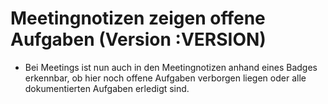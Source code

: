 # Meetingnotizen zeigen offene Aufgaben (Version :VERSION)

- Bei Meetings ist nun auch in den Meetingnotizen anhand eines Badges erkennbar, ob hier noch offene Aufgaben verborgen liegen oder alle dokumentierten Aufgaben erledigt sind.
